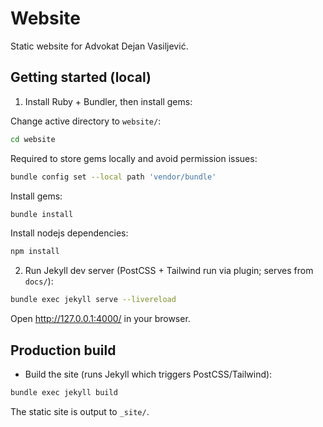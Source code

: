 # Website

Static website for Advokat Dejan Vasiljević.

## Getting started (local)

1. Install Ruby + Bundler, then install gems:

Change active directory to `website/`:

```bash
cd website
```

Required to store gems locally and avoid permission issues:

```bash
bundle config set --local path 'vendor/bundle'
```

Install gems:

```bash
bundle install
```

Install nodejs dependencies:

```bash
npm install
```

2. Run Jekyll dev server (PostCSS + Tailwind run via plugin; serves from `docs/`):

```bash
bundle exec jekyll serve --livereload
```

Open http://127.0.0.1:4000/ in your browser.

## Production build

- Build the site (runs Jekyll which triggers PostCSS/Tailwind):

```bash
bundle exec jekyll build
```

The static site is output to `_site/`.
